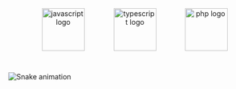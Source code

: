 <div align="center">
</div>

###

<br clear="both">

<div align="center">
  <img src="https://cdn.jsdelivr.net/gh/devicons/devicon/icons/javascript/javascript-original.svg" height="85" alt="javascript logo"  />
  <img width="50" />
  <img src="https://cdn.jsdelivr.net/gh/devicons/devicon/icons/typescript/typescript-original.svg" height="85" alt="typescript logo"  />
  <img width="50" />
  <img src="https://cdn.jsdelivr.net/gh/devicons/devicon/icons/php/php-original.svg" height="85" alt="php logo"  />
</div>

###

<br clear="both">

<img src="https://raw.githubusercontent.com/josuehoenicka/josuehoenicka/output/snake.svg" alt="Snake animation" />
